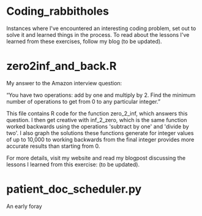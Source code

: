 # Coding_rabbitholes
Instances where I've encountered an interesting coding problem, set out to solve it and learned things in the process. To read about 
the lessons I've learned from these exercises, follow my blog (to be updated).

# zero2inf_and_back.R
My answer to the Amazon interview question: 

“You have two operations: add by one and multiply by 2. Find the minimum number of operations to get from 0 to any particular integer.”

This file contains R code for the function zero_2_inf, which answers this question. I then get creative with inf_2_zero, which is the same 
function worked backwards using the operations 'subtract by one' and 'divide by two'. I also graph the solutions these functions generate for integer values of up to 10,000 to working backwards from the final integer provides more accurate results than starting from 0. 

For more details, visit my website and read my blogpost discussing the lessons I learned from this exercise: (to be updated).

# patient_doc_scheduler.py
An early foray 

